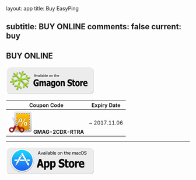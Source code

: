 layout: app
title: Buy EasyPing


subtitle: BUY ONLINE
comments: false
current: buy
---

## <strong>BUY ONLINE</strong>



[![](../../../asset/images/gmagon-available.png)](https://shopper.mycommerce.com/checkout/cart/add/55399-57)

Coupon Code | Expiry Date
------ | -------
![](../../../asset/images/coupon.png) **GMAG-2CDX-RTRA** | ~ 2017.11.06

---
[![](../../../asset/images/mas-available.png)](https://itunes.apple.com/us/app/easyping-simple-and-practical/id741293580?l=zh&ls=1&mt=12)

